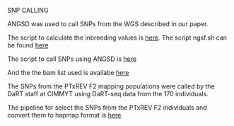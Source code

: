 SNP CALLING

ANGSD was used to call SNPs from the WGS described in our paper. 

The script to calculate the inbreeding values is [here](https://github.com/ericgonzalezs/Characterization_of_introgression_from_Zea_mays_ssp._mexicana_to_Mexican_highland_maize/blob/master/SNP_calling/scripts/ANGSD/inbreeding.sh). The script ngsf.sh can be found [here](https://github.com/fgvieira/ngsF)

The script to call SNPs using ANGSD is [here](https://github.com/ericgonzalezs/Characterization_of_introgression_from_Zea_mays_ssp._mexicana_to_Mexican_highland_maize/blob/master/SNP_calling/scripts/ANGSD/ANGSD_SNP_calling.sh)

And the the bam list used is availabe [here](https://github.com/ericgonzalezs/Characterization_of_introgression_from_Zea_mays_ssp._mexicana_to_Mexican_highland_maize/blob/master/SNP_calling/scripts/ANGSD/Bamlist.txt)

The SNPs from the PTxREV F2 mapping populations were called by the DaRT staff at CIMMYT using DaRT-seq data from the 170 individuals.

The pipeline for select the SNPs from the PTxREV F2 individuals and convert them to hapmap format is [here](https://github.com/ericgonzalezs/Characterization_of_introgression_from_Zea_mays_ssp._mexicana_to_Mexican_highland_maize/blob/master/SNP_calling/scripts/DaRT/snp_selection.R)
